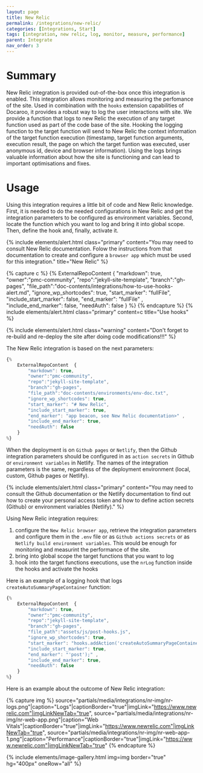 ```yaml
---
layout: page
title: New Relic
permalink: /integrations/new-relic/
categories: [Integrations, Start]
tags: [integration, new relic, log, monitor, measure, performance]
parent: Integrate
nav_order: 3
---
```


# Summary
New Relic integration is provided out-of-the-box once this integration is enabled. This integration allows monitoring and measuring the perfomance of the site. Used in combination with the `hooks` extension capabilities of Docaroo, it provides a robust way to log the user interactions with site. We provide a function that logs to new Relic the execution of any target function used as part of the code base of the site. Hooking the logging function to the target function will send to New Relic the context information of the target function execution (timestamp, target function arguments, execution result, the page on which the target funtion was executed, user anonymous id, device and browser information). Using the logs brings valuable information about how the site is functioning and can lead to important optimisations and fixes.

# Usage
Using this integration requires a little bit of code and New Relic knowledge. First, it is needed to do the needed configurations in New Relic and get the integration parameters to be configured as environment variables. Second, locate the function which you want to log and bring it into global scope. Then, define the hook and, finally, activate it. 

{% include elements/alert.html 
  class="primary" 
  content="You may need to consult New Relic documentation. Folow the instructions from that documentation to create and configure a `browser app` which must be used for this integration."
  title="New Relic"
%}

{% capture c %}
  {% 
    ExternalRepoContent  { 
        "markdown": true,
        "owner":"pmc-community", 
        "repo":"jekyll-site-template", 
        "branch":"gh-pages", 
        "file_path":"doc-contents/integrations/how-to-use-hooks-alert.md", 
        "ignore_wp_shortcodes": true, 
        "start_marker": "fullFile",
        "include_start_marker": false,
        "end_marker": "fullFile" ,
        "include_end_marker": false,
        "needAuth": false
    }
%}
{% endcapture %}
{% include elements/alert.html class="primary" content=c title="Use hooks" %}

{% include elements/alert.html 
  class="warning" 
  content="Don't forget to re-build and re-deploy the site after doing code modifications!!!"
%}

The New Relic integration is based on the next parameters:

```javascript
{% 
    ExternalRepoContent  { 
        "markdown": true,
        "owner":"pmc-community", 
        "repo":"jekyll-site-template", 
        "branch":"gh-pages", 
        "file_path":"doc-contents/environments/env-doc.txt", 
        "ignore_wp_shortcodes": true, 
        "start_marker": "# New Relic",
        "include_start_marker": true,
        "end_marker": "app beacon, see New Relic documentation>" ,
        "include_end_marker": true,
        "needAuth": false
    }
%}
```
When the deployment is on `Github pages` or `Netlify`, then the Github integration parameters should be configured in as `action secrets` in Github or `environment variables` in Netlify. The names of the integration parameters is the same, regardless of the deployment environment (local, custom, Github pages or Netlify).

{% include elements/alert.html 
  class="primary" 
  content="You may need to consult the Github documentation or the Netlify documentation to find out how to create your personal access token and how to define action secrets (Github) or environment variables (Netlify)."
%}

Using New Relic integration requires:
1. configure the `New Relic browser app`, retrieve the integration parameters and configure them in the `.env` file or as `Github actions secrets` or as `Netlify build environment variables`. This would be enough for monitoring and measurint the performance of the site.
2. bring into global scope the target functions that you want to log
3. hook into the target functions executions, use the `nrLog` function inside the hooks and activate the hooks

Here is an example of a logging hook that logs `createAutoSummaryPageContainer` function:

```javascript
{% 
    ExternalRepoContent  { 
        "markdown": true,
        "owner":"pmc-community", 
        "repo":"jekyll-site-template", 
        "branch":"gh-pages", 
        "file_path":"assets/js/post-hooks.js", 
        "ignore_wp_shortcodes": true, 
        "start_marker": "hooks.addAction('createAutoSummaryPageContainer'",
        "include_start_marker": true,
        "end_marker": "'post');" ,
        "include_end_marker": true,
        "needAuth": false
    }
%}
```

Here is an example about the outcome of New Relic integration:

{% capture img %}
    source="partials/media/integrations/nr-img/nr-logs.png"|caption="Logs"|captionBorder="true"|imgLink="https://www.newrelic.com"|imgLinkNewTab="true",
    source="partials/media/integrations/nr-img/nr-web-app.png"|caption="Web Vitals"|captionBorder="true"|imgLink="https://www.newrelic.com"|imgLinkNewTab="true",
    source="partials/media/integrations/nr-img/nr-web-app-1.png"|caption="Performance"|captionBorder="true"|imgLink="https://www.newrelic.com"|imgLinkNewTab="true"
{% endcapture %}

{% include elements/image-gallery.html 
  img=img 
  border="true" 
  hg="400px"
  oneRow="all" 
%}
